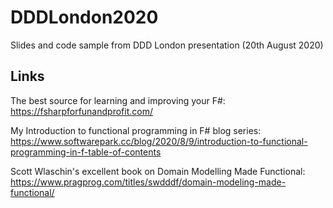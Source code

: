 # DDDLondon2020
Slides and code sample from DDD London presentation (20th August 2020)

## Links

The best source for learning and improving your F#: 
https://fsharpforfunandprofit.com/

My Introduction to functional programming in F# blog series: 
https://www.softwarepark.cc/blog/2020/8/9/introduction-to-functional-programming-in-f-table-of-contents

Scott Wlaschin's excellent book on Domain Modelling Made Functional: 
https://www.pragprog.com/titles/swdddf/domain-modeling-made-functional/
